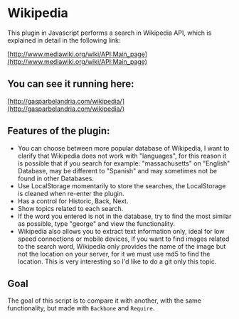 # Wikipedia

This plugin in Javascript performs a search in Wikipedia API, which is explained in detail in the following link:

[http://www.mediawiki.org/wiki/API:Main_page](http://www.mediawiki.org/wiki/API:Main_page)

## You can see it running here:
[http://gasparbelandria.com/wikipedia/](http://gasparbelandria.com/wikipedia/)

## Features of the plugin:
* You can choose between more popular database of Wikipedia, I want to clarify that Wikipedia does not work with "languages​​", for this reason it is possible that if you search for example: "massachusetts" on "English" Database, may be different to  "Spanish" and may sometimes not be found in other Databases.
* Use LocalStorage momentarily to store the searches, the LocalStorage is cleaned when re-enter the plugin.
* Has a control for Historic, Back, Next.
* Show topics related to each search.
* If the word you entered is not in the database, try to find the most similar as possible, type "george" and view the functionality.
* Wikipedia also allows you to extract text information only, ideal for low speed connections or mobile devices, if you want to find images related to the search word, Wikipedia only provides the name of the image but not the location on your server, for it we must use md5 to find the location. This is very interesting so I'd like to do a git only this topic.

## Goal
The goal of this script is to compare it with another, with the same functionality, but made with `Backbone` and `Require`.
